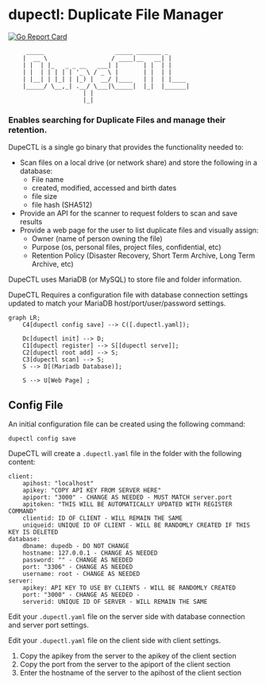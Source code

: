 # dupectl: Duplicate File Manager

[![Go Report Card](https://goreportcard.com/badge/github.com/jpconstantineau/dupectl)](https://goreportcard.com/report/github.com/jpconstantineau/dupectl)

```
	 _____                    _____ _______ _      
	|  __ \                  / ____|__   __| |     
	| |  | |_   _ _ __   ___| |       | |  | |     
	| |  | | | | | '_ \ / _ \ |       | |  | |     
	| |__| | |_| | |_) |  __/ |____   | |  | |____ 
	|_____/ \__,_| .__/ \___|\_____|  |_|  |______|
                     | |                               
                     |_|                               			
```
	
### Enables searching for Duplicate Files and manage their retention.

DupeCTL is a single go binary that provides the functionality needed to:
- Scan files on a local drive (or network share) and store the following in a database:
    - File name
    - created, modified, accessed and birth dates
    - file size
    - file hash (SHA512)
- Provide an API for the scanner to request folders to scan and save results
- Provide a web page for the user to list duplicate files and visually assign: 
    - Owner (name of person owning the file)
    - Purpose (os, personal files, project files, confidential, etc)
    - Retention Policy (Disaster Recovery, Short Term Archive, Long Term Archive, etc)

DupeCTL uses MariaDB (or MySQL) to store file and folder information.

DupeCTL Requires a configuration file with database connection settings updated to match your MariaDB host/port/user/password settings.


```mermaid
graph LR;
    C4[dupectl config save] --> C([.dupectl.yaml]);

    Dc[dupectl init] --> D;
    C1[dupectl register] --> S[[dupectl serve]];
    C2[dupectl root add] --> S;
    C3[dupectl scan] --> S;
    S --> D[(Mariadb Database)];
    
    S --> U[Web Page] ;
```

## Config File
An initial configuration file can be created using the following command:
```
dupectl config save
```

DupeCTL will create a `.dupectl.yaml` file in the folder with the following content:
```
client:
    apihost: "localhost"
    apikey: "COPY API KEY FROM SERVER HERE"
    apiport: "3000" - CHANGE AS NEEDED - MUST MATCH server.port
    apitoken: "THIS WILL BE AUTOMATICALLY UPDATED WITH REGISTER COMMAND"
    clientid: ID OF CLIENT - WILL REMAIN THE SAME 
    uniqueid: UNIQUE ID OF CLIENT - WILL BE RANDOMLY CREATED IF THIS KEY IS DELETED 
database:
    dbname: dupedb - DO NOT CHANGE
    hostname: 127.0.0.1 - CHANGE AS NEEDED
    password: "" - CHANGE AS NEEDED
    port: "3306" - CHANGE AS NEEDED
    username: root - CHANGE AS NEEDED
server:
    apikey: API KEY TO USE BY CLIENTS - WILL BE RANDOMLY CREATED
    port: "3000" - CHANGE AS NEEDED - 
    serverid: UNIQUE ID OF SERVER - WILL REMAIN THE SAME
```

Edit your `.dupectl.yaml` file on the server side with database connection and server port settings. 

Edit your `.dupectl.yaml` file on the client side with client settings. 
1. Copy the apikey from the server to the apikey of the client section
2. Copy the port from the server to the apiport of the client section
3. Enter the hostname of the server to the apihost of the client section  
